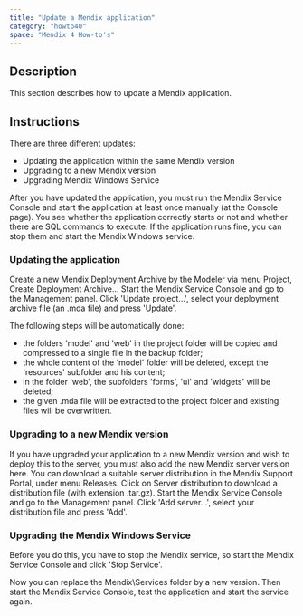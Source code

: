 ```yaml
---
title: "Update a Mendix application"
category: "howto40"
space: "Mendix 4 How-to's"
---
```

## Description

This section describes how to update a Mendix application.

## Instructions

There are three different updates:

*   Updating the application within the same Mendix version
*   Upgrading to a new Mendix version
*   Upgrading Mendix Windows Service

After you have updated the application, you must run the Mendix Service Console and start the application at least once manually (at the Console page). You see whether the application correctly starts or not and whether there are SQL commands to execute. If the application runs fine, you can stop them and start the Mendix Windows service.

### Updating the application

Create a new Mendix Deployment Archive by the Modeler via menu Project, Create Deployment Archive... Start the Mendix Service Console and go to the Management panel. Click 'Update project...', select your deployment archive file (an .mda file) and press 'Update'.

The following steps will be automatically done:

*   the folders 'model' and 'web' in the project folder will be copied and compressed to a single file in the backup folder;
*   the whole content of the 'model' folder will be deleted, except the 'resources' subfolder and his content;
*   in the folder 'web', the subfolders 'forms', 'ui' and 'widgets' will be deleted;
*   the given .mda file will be extracted to the project folder and existing files will be overwritten.

### Upgrading to a new Mendix version

If you have upgraded your application to a new Mendix version and wish to deploy this to the server, you must also add the new Mendix server version here. You can download a suitable server distribution in the Mendix Support Portal, under menu Releases. Click on Server distribution to download a distribution file (with extension .tar.gz). Start the Mendix Service Console and go to the Management panel. Click 'Add server...', select your distribution file and press 'Add'.

### Upgrading the Mendix Windows Service

Before you do this, you have to stop the Mendix service, so start the Mendix Service Console and click 'Stop Service'.

Now you can replace the Mendix\Services folder by a new version. Then start the Mendix Service Console, test the application and start the service again.

